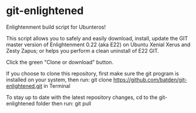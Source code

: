 # git-enlightened
Enlightenment build script for Ubunteros!

This script allows you to safely and easily download, install, update the GIT
master version of Enlightenment 0.22 (aka E22) on Ubuntu Xenial Xerus
and Zesty Zapus; or helps you perform a clean uninstall of E22 GIT.

Click the green "Clone or download" button.

If you choose to clone this repository, first make sure the git program is installed
on your system,
then run:
git clone https://github.com/batden/git-enlightened.git in Terminal

To stay up to date with the latest repository changes, cd to the git-enlightened folder
then run:
git pull
